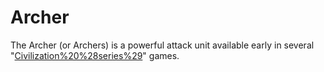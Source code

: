 # Archer

The Archer (or Archers) is a powerful attack unit available early in several "[Civilization%20%28series%29](Civilization)" games.